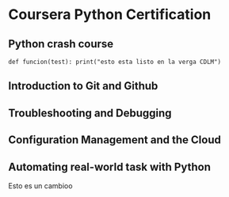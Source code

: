 # Coursera Python Certification

## Python crash course
`def funcion(test):
   print("esto esta listo en la verga CDLM")`
## Introduction to Git and Github

## Troubleshooting and Debugging

## Configuration Management and the Cloud

## Automating real-world task with Python
Esto es un cambioo

